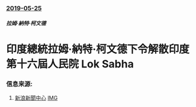 ### [2019-05-25](/news/2019/05/25/index.md)

##### 拉姆·納特·柯文德
# 印度總統拉姆·納特·柯文德下令解散印度第十六屆人民院 Lok Sabha 




### 信息来源:

1. [新浪新聞中心](https://news.sina.com.tw/article/20190525/31422368.html) [IMG](https://newsimgs.sina.tw/images/200x200_SinaNewsLogo.gif)
